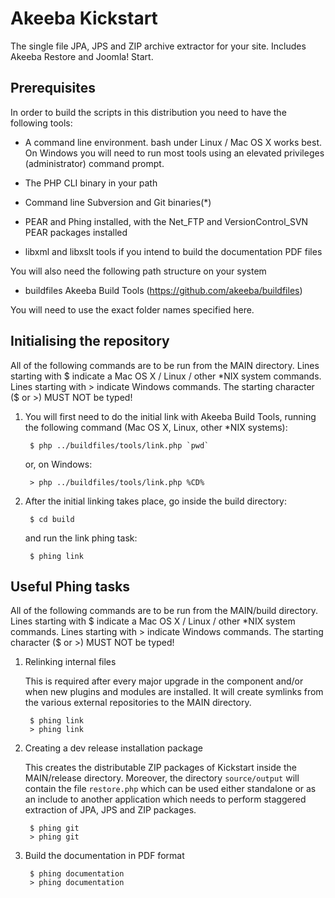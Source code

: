# Akeeba Kickstart

The single file JPA, JPS and ZIP archive extractor for your site. Includes Akeeba Restore and Joomla! Start.

## Prerequisites

In order to build the scripts in this distribution you need to have the following tools:

- A command line environment. bash under Linux / Mac OS X works best. On Windows you will need to run most tools using an elevated privileges (administrator) command prompt.

- The PHP CLI binary in your path

- Command line Subversion and Git binaries(*)

- PEAR and Phing installed, with the Net_FTP and VersionControl_SVN PEAR packages installed

- libxml and libxslt tools if you intend to build the documentation PDF files

You will also need the following path structure on your system

- buildfiles	Akeeba Build Tools (https://github.com/akeeba/buildfiles)

You will need to use the exact folder names specified here.

## Initialising the repository

All of the following commands are to be run from the MAIN directory. Lines
starting with $ indicate a Mac OS X / Linux / other *NIX system commands. Lines
starting with > indicate Windows commands. The starting character ($ or >) MUST
NOT be typed!

1. You will first need to do the initial link with Akeeba Build Tools, running
   the following command (Mac OS X, Linux, other *NIX systems):

		$ php ../buildfiles/tools/link.php `pwd`

   or, on Windows:

		> php ../buildfiles/tools/link.php %CD%

2. After the initial linking takes place, go inside the build directory:

		$ cd build

   and run the link phing task:

		$ phing link

## Useful Phing tasks

All of the following commands are to be run from the MAIN/build directory.
Lines starting with $ indicate a Mac OS X / Linux / other *NIX system commands.
Lines starting with > indicate Windows commands. The starting character ($ or >)
MUST NOT be typed!

1. Relinking internal files

   This is required after every major upgrade in the component and/or when new
   plugins and modules are installed. It will create symlinks from the
   various external repositories to the MAIN directory.

		$ phing link
		> phing link

1. Creating a dev release installation package

   This creates the distributable ZIP packages of Kickstart inside the MAIN/release directory. Moreover, the directory `source/output` will contain the file `restore.php` which can be used either standalone or as an include to another application which needs to perform staggered extraction of JPA, JPS and ZIP packages.

		$ phing git
		> phing git

1. Build the documentation in PDF format

		$ phing documentation
		> phing documentation
